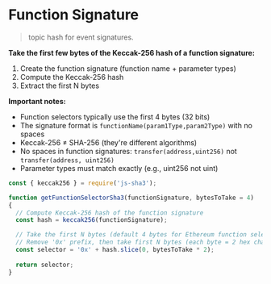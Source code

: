 # Function Signature
> topic hash for event signatures.

**Take the first few bytes of the Keccak-256 hash of a function signature:**

1. Create the function signature (function name + parameter types)
2. Compute the Keccak-256 hash
3. Extract the first N bytes

**Important notes:**

- Function selectors typically use the first 4 bytes (32 bits)
- The signature format is `functionName(param1Type,param2Type)` with no spaces
- Keccak-256 ≠ SHA-256 (they're different algorithms)
- No spaces in function signatures: `transfer(address,uint256)` not `transfer(address, uint256)`
- Parameter types must match exactly (e.g., uint256 not uint)

```javascript
const { keccak256 } = require('js-sha3');

function getFunctionSelectorSha3(functionSignature, bytesToTake = 4)
{
  // Compute Keccak-256 hash of the function signature
  const hash = keccak256(functionSignature);

  // Take the first N bytes (default 4 bytes for Ethereum function selectors)
  // Remove '0x' prefix, then take first N bytes (each byte = 2 hex chars)
  const selector = '0x' + hash.slice(0, bytesToTake * 2);
  
  return selector;
}

```
